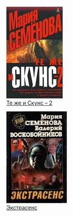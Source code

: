 ![](Те%20же%20и%20Скунс%20–%202.jpg)  
[Те же и Скунс – 2](Те%20же%20и%20Скунс%20–%202.md)

![](Экстрасенс.jpg)  
[Экстрасенс](Экстрасенс.md)
